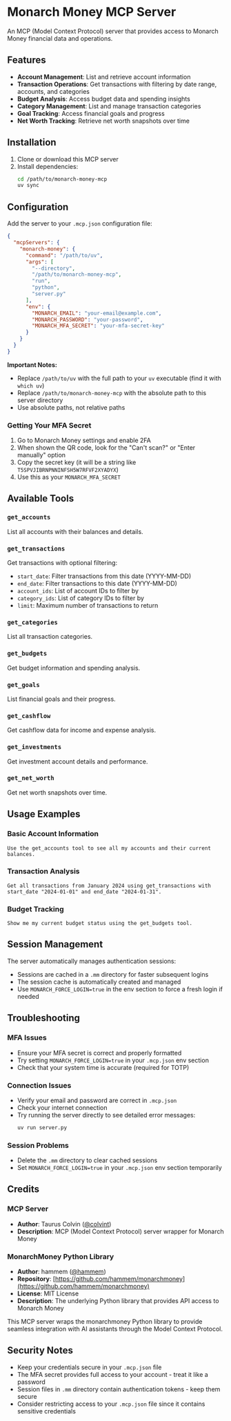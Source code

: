# Monarch Money MCP Server

An MCP (Model Context Protocol) server that provides access to Monarch Money financial data and operations.

## Features

- **Account Management**: List and retrieve account information
- **Transaction Operations**: Get transactions with filtering by date range, accounts, and categories
- **Budget Analysis**: Access budget data and spending insights
- **Category Management**: List and manage transaction categories
- **Goal Tracking**: Access financial goals and progress
- **Net Worth Tracking**: Retrieve net worth snapshots over time

## Installation

1. Clone or download this MCP server
2. Install dependencies:
   ```bash
   cd /path/to/monarch-money-mcp
   uv sync
   ```

## Configuration

Add the server to your `.mcp.json` configuration file:

```json
{
  "mcpServers": {
    "monarch-money": {
      "command": "/path/to/uv",
      "args": [
        "--directory", 
        "/path/to/monarch-money-mcp",
        "run",
        "python",
        "server.py"
      ],
      "env": {
        "MONARCH_EMAIL": "your-email@example.com",
        "MONARCH_PASSWORD": "your-password",
        "MONARCH_MFA_SECRET": "your-mfa-secret-key"
      }
    }
  }
}
```

**Important Notes:**
- Replace `/path/to/uv` with the full path to your `uv` executable (find it with `which uv`)
- Replace `/path/to/monarch-money-mcp` with the absolute path to this server directory
- Use absolute paths, not relative paths

### Getting Your MFA Secret

1. Go to Monarch Money settings and enable 2FA
2. When shown the QR code, look for the "Can't scan?" or "Enter manually" option
3. Copy the secret key (it will be a string like `T5SPVJIBRNPNNINFSH5W7RFVF2XYADYX`)
4. Use this as your `MONARCH_MFA_SECRET`

## Available Tools

### `get_accounts`
List all accounts with their balances and details.

### `get_transactions`
Get transactions with optional filtering:
- `start_date`: Filter transactions from this date (YYYY-MM-DD)
- `end_date`: Filter transactions to this date (YYYY-MM-DD)
- `account_ids`: List of account IDs to filter by
- `category_ids`: List of category IDs to filter by
- `limit`: Maximum number of transactions to return

### `get_categories`
List all transaction categories.

### `get_budgets`
Get budget information and spending analysis.

### `get_goals`
List financial goals and their progress.

### `get_cashflow`
Get cashflow data for income and expense analysis.

### `get_investments`
Get investment account details and performance.

### `get_net_worth`
Get net worth snapshots over time.

## Usage Examples

### Basic Account Information
```
Use the get_accounts tool to see all my accounts and their current balances.
```

### Transaction Analysis
```
Get all transactions from January 2024 using get_transactions with start_date "2024-01-01" and end_date "2024-01-31".
```

### Budget Tracking
```
Show me my current budget status using the get_budgets tool.
```

## Session Management

The server automatically manages authentication sessions:
- Sessions are cached in a `.mm` directory for faster subsequent logins
- The session cache is automatically created and managed
- Use `MONARCH_FORCE_LOGIN=true` in the env section to force a fresh login if needed

## Troubleshooting

### MFA Issues
- Ensure your MFA secret is correct and properly formatted
- Try setting `MONARCH_FORCE_LOGIN=true` in your `.mcp.json` env section
- Check that your system time is accurate (required for TOTP)

### Connection Issues
- Verify your email and password are correct in `.mcp.json`
- Check your internet connection
- Try running the server directly to see detailed error messages:
  ```bash
  uv run server.py
  ```

### Session Problems
- Delete the `.mm` directory to clear cached sessions
- Set `MONARCH_FORCE_LOGIN=true` in your `.mcp.json` env section temporarily

## Credits

### MCP Server
- **Author**: Taurus Colvin ([@colvint](https://github.com/colvint))
- **Description**: MCP (Model Context Protocol) server wrapper for Monarch Money

### MonarchMoney Python Library
- **Author**: hammem ([@hammem](https://github.com/hammem))
- **Repository**: [https://github.com/hammem/monarchmoney](https://github.com/hammem/monarchmoney)
- **License**: MIT License
- **Description**: The underlying Python library that provides API access to Monarch Money

This MCP server wraps the monarchmoney Python library to provide seamless integration with AI assistants through the Model Context Protocol.

## Security Notes

- Keep your credentials secure in your `.mcp.json` file
- The MFA secret provides full access to your account - treat it like a password
- Session files in `.mm` directory contain authentication tokens - keep them secure
- Consider restricting access to your `.mcp.json` file since it contains sensitive credentials